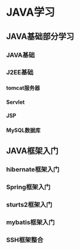 # JAVA学习

## JAVA基础部分学习

### JAVA基础

### J2EE基础

#### tomcat服务器

#### Servlet

#### JSP

#### MySQL数据库

## JAVA框架入门

### hibernate框架入门

### Spring框架入门

### sturts2框架入门

### mybatis框架入门

### SSH框架整合


